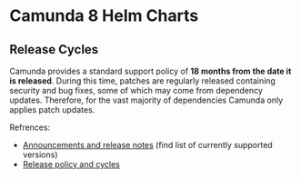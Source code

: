 # Camunda 8 Helm Charts

## Release Cycles

Camunda provides a standard support policy of **18 months from the date it is released**. During this time, patches are regularly released containing security and bug fixes, some of which may come from dependency updates. Therefore, for the vast majority of dependencies Camunda only applies patch updates.

Refrences:

- [Announcements and release notes](https://docs.camunda.io/docs/reference/announcements-release-notes/overview/) (find list of currently supported versions)
- [Release policy and cycles](https://docs.camunda.io/docs/reference/announcements-release-notes/release-policy/)
